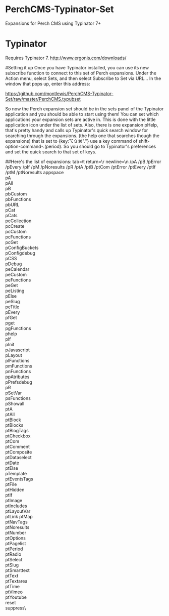 # PerchCMS-Typinator-Set
Expansions for Perch CMS using Typinator 7+
# Typinator
Requires Typinator 7.
http://www.ergonis.com/downloads/

#Setting it up
Once you have Typinator installed, you can use its new subscribe function to connect to this set of Perch expansions.
Under the Action menu, select Sets, and then select Subscribe to Set via URL...
In the window that pops up, enter this address:

  https://github.com/montlewis/PerchCMS-Typinator-Set/raw/master/PerchCMS.typubset

So now the Perch expansion set should be in the sets panel of the Typinator application and you should be able to start using them!
You can set which applications your expansion sets are active in. This is done with the little application icon under the list of sets.
Also, there is one expansion pHelp\, that's pretty handy and calls up Typinator's quick search window for searching through the expansions. (the help one that searches though the expansions) that is set to {key:⌥⇧⌘"."} use a key command of shift-option-command-.(period). So you should go to Typinator's preferences and set the quick search to that set of keys.

##Here's the list of expansions:
tab=\t
return=\r
newline=\n
/pA
/pB
/pError
/pEvery
/pIf
/pM
/pNoresults
/pR
/ptA
/ptB
/ptCom
/ptError
/ptEvery
/ptIf
/ptM
/ptNoresults
appspace\
pA\
pAll\
pB\
pbCustom\
pbFunctions\
pbURL\
pCat\
pCats\
pcCollection\
pcCreate\
pcCustom\
pcFunctions\
pcGet\
pConfigBuckets\
pConfigdebug\
pCSS\
pDebug\
peCalendar\
peCustom\
peFunctions\
peGet\
peListing\
pElse\
peSlug\
peTitle\
pEvery\
pfGet\
pget\
pgFunctions\
phelp\
pIf\
pInit\
pJavascript\
pLayout\
plFunctions\
pmFunctions\
pnFunctions\
ppAtributes\
pPrefsdebug\
pR\
pSetVar\
psFunctions\
pShowall\
ptA\
ptAll\
ptBlock\
ptBlocks\
ptBlogTags\
ptCheckbox\
ptCom\
ptComment\
ptComposite\
ptDataselect\
ptDate\
ptElse\
pTemplate\
ptEventsTags\
ptFile\
ptHidden\
ptIf\
ptImage\
ptIncludes\
ptLayoutVar\
ptLink
ptMap\
ptNavTags\
ptNoresults\
ptNumber\
ptOptions\
ptPagelist\
ptPeriod\
ptRadio\
ptSelect\
ptSlug\
ptSmarttext\
ptText\
ptTextarea\
ptTime\
ptVimeo\
ptYoutube\
reset\
suppress\

